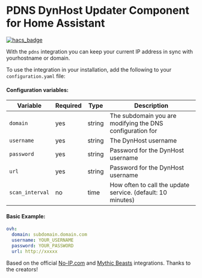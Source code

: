 # PDNS DynHost Updater Component for Home Assistant

[![hacs_badge](https://img.shields.io/badge/HACS-Custom-orange.svg)](https://github.com/custom-components/hacs)

With the `pdns` integration you can keep your current IP address in sync with yourhostname or domain.  

To use the integration in your installation, add the following to your `configuration.yaml` file:

#### Configuration variables:
| Variable |  Required  |  Type  | Description |
| -------- | ---------- | ----------- | ----------- |
| `domain` | yes | string |  The subdomain you are modifying the DNS configuration for |
| `username` | yes | string | The DynHost username |
| `password` | yes | string | Password for the DynHost username |
| `url` | yes | string | Password for the DynHost username |
| `scan_interval` | no |  time | How often to call the update service. (default: 10 minutes) |

#### Basic Example:

```yaml
ovh:
  domain: subdomain.domain.com
  username: YOUR_USERNAME
  password: YOUR_PASSWORD
  url: http://xxxxx
```
Based on the official [No-IP.com](https://github.com/home-assistant/core/tree/dev/homeassistant/components/no_ip) and [Mythic Beasts](https://github.com/home-assistant/core/blob/dev/homeassistant/components/mythicbeastsdns) integrations. Thanks to the creators!
